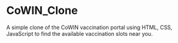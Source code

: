 # CoWIN_Clone

A simple clone of the CoWIN vaccination portal using HTML, CSS, JavaScript to find the available vaccination slots near you.
